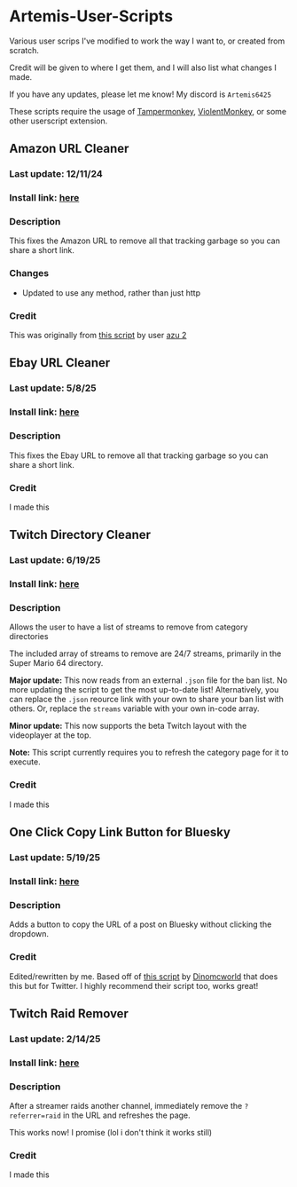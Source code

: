 # Artemis-User-Scripts
Various user scrips I've modified to work the way I want to, or created from scratch.

Credit will be given to where I get them, and I will also list what changes I made.

If you have any updates, please let me know! My discord is `Artemis6425`

These scripts require the usage of [Tampermonkey](https://www.tampermonkey.net/), [ViolentMonkey](https://violentmonkey.github.io/), or some other userscript extension.


## Amazon URL Cleaner
### Last update: 12/11/24
### Install link: [here](https://github.com/Artemis6425/Artemis-User-Scripts/raw/refs/heads/main/scripts/Amazon%20URL%20Cleaner.user.js)
### Description
This fixes the Amazon URL to remove all that tracking garbage so you can share a short link.
### Changes
- Updated to use any method, rather than just http
### Credit
This was originally from [this script](https://greasyfork.org/en/scripts/1162-amazon-url-cleaner) by user [azu 2](https://greasyfork.org/en/users/124-azu-2)


## Ebay URL Cleaner
### Last update: 5/8/25
### Install link: [here](https://raw.githubusercontent.com/Artemis6425/Artemis-User-Scripts/refs/heads/main/scripts/Ebay%20URL%20Cleaner.user.js)
### Description
This fixes the Ebay URL to remove all that tracking garbage so you can share a short link.
### Credit
I made this


## Twitch Directory Cleaner
### Last update: 6/19/25
### Install link: [here](https://github.com/Artemis6425/Artemis-User-Scripts/raw/refs/heads/main/scripts/Twitch%20Directory%20Cleaner.user.js)
### Description
Allows the user to have a list of streams to remove from category directories

The included array of streams to remove are 24/7 streams, primarily in the Super Mario 64 directory.

**Major update:** This now reads from an external `.json` file for the ban list. No more updating the script to get the most up-to-date list! Alternatively, you can replace the `.json` reource link with your own to share your ban list with others. Or, replace the `streams` variable with your own in-code array.

**Minor update:** This now supports the beta Twitch layout with the videoplayer at the top. 

**Note:** This script currently requires you to refresh the category page for it to execute. 
### Credit
I made this


## One Click Copy Link Button for Bluesky
### Last update: 5/19/25
### Install link: [here](https://github.com/Artemis6425/Artemis-User-Scripts/raw/refs/heads/main/scripts/Bluesky%20Copy%20Button.user.js)
### Description
Adds a button to copy the URL of a post on Bluesky without clicking the dropdown.
### Credit
Edited/rewritten by me. Based off of [this script](https://greasyfork.org/en/scripts/482477-one-click-copy-link-button-for-twitter-x) by [Dinomcworld](https://greasyfork.org/en/users/1234841-dinomcworld) that does this but for Twitter.  I highly recommend their script too, works great!


## Twitch Raid Remover
### Last update: 2/14/25
### Install link: [here](https://github.com/Artemis6425/Artemis-User-Scripts/raw/refs/heads/main/scripts/Twitch%20Raid%20Remover.user.js)
### Description
After a streamer raids another channel, immediately remove the `?referrer=raid` in the URL and refreshes the page.

This works now! I promise (lol i don't think it works still)
### Credit
I made this